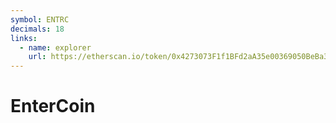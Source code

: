 ```yaml
---
symbol: ENTRC
decimals: 18
links:
  - name: explorer
    url: https://etherscan.io/token/0x4273073F1f1BFd2aA35e00369050BeBa3f83C4ca
---
```


# EnterCoin
